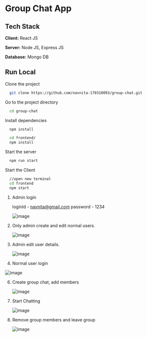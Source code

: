 
# Group Chat App

## Tech Stack

**Client:** React JS

**Server:** Node JS, Express JS

**Database:** Mongo DB

## Run Local

Clone the project

```bash
  git clone https://github.com/navnita-170310093/group-chat.git
```

Go to the project directory

```bash
  cd group-chat
```

Install dependencies

```bash
  npm install
```

```bash
  cd frontend/
  npm install
```

Start the server

```bash
  npm run start
```
Start the Client

```bash
  //open new terminal
  cd frontend
  npm start
```

1. Admin login

   loginId - navnita@gmail.com
   password - 1234

   ![image](https://github.com/navnita-170310093/group-chat/assets/71219014/28a2469e-b49e-4f22-8ad1-a742d6594042)

3. Only admin create and edit normal users. 

   ![image](https://github.com/navnita-170310093/group-chat/assets/71219014/67923c8f-eecc-42ce-907d-550a9f1fe0f2)

4. Admin edit user details.
   
   ![image](https://github.com/navnita-170310093/group-chat/assets/71219014/5fb07c28-aba1-4162-b45f-6c35964e70ff)

5. Normal user login
   
  ![image](https://github.com/navnita-170310093/group-chat/assets/71219014/05033e63-b475-4c5a-bbe1-2d720b32b6be)

6. Create group chat, add members

   ![image](https://github.com/navnita-170310093/group-chat/assets/71219014/4cac232a-fccf-4803-aa73-a6c28f58d31f)

7. Start Chatting

   ![image](https://github.com/navnita-170310093/group-chat/assets/71219014/5ff41212-e29c-4afc-ac48-33bf126ef64a)

8. Remove group members and leave group

   ![image](https://github.com/navnita-170310093/group-chat/assets/71219014/a6205600-8e4e-4ca7-ba61-d76458c78326)



    








  


  
